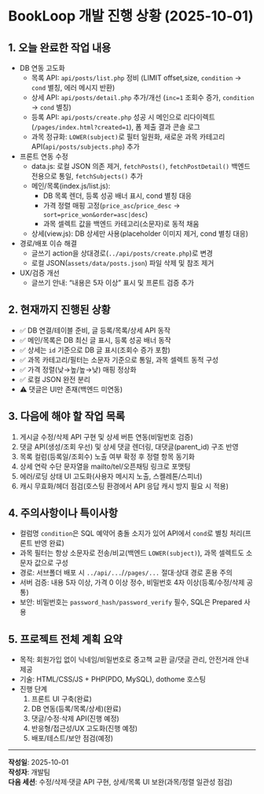 # BookLoop 개발 진행 상황 (2025-10-01)

## 1. 오늘 완료한 작업 내용
- DB 연동 고도화
  - 목록 API: `api/posts/list.php` 정비 (LIMIT offset,size, `condition` → `cond` 별칭, 에러 메시지 반환)
  - 상세 API: `api/posts/detail.php` 추가/개선 (`inc=1` 조회수 증가, `condition` → `cond` 별칭)
  - 등록 API: `api/posts/create.php` 성공 시 메인으로 리다이렉트(`/pages/index.html?created=1`), 폼 제출 결과 콘솔 로그
  - 과목 정규화: `LOWER(subject)`로 필터 일원화, 새로운 과목 카테고리 API(`api/posts/subjects.php`) 추가
- 프론트 연동 수정
  - data.js: 로컬 JSON 의존 제거, `fetchPosts()`, `fetchPostDetail()` 백엔드 전용으로 통일, `fetchSubjects()` 추가
  - 메인/목록(index.js/list.js):
    - DB 목록 렌더, 등록 성공 배너 표시, cond 별칭 대응
    - 가격 정렬 매핑 고정(`price_asc`/`price_desc` → `sort=price_won&order=asc|desc`)
    - 과목 셀렉트 값을 백엔드 카테고리(소문자)로 동적 채움
  - 상세(view.js): DB 상세만 사용(placeholder 이미지 제거, cond 별칭 대응)
- 경로/배포 이슈 해결
  - 글쓰기 action을 상대경로(`../api/posts/create.php`)로 변경
  - 로컬 JSON(`assets/data/posts.json`) 파일 삭제 및 참조 제거
- UX/검증 개선
  - 글쓰기 안내: “내용은 5자 이상” 표시 및 프론트 검증 추가

## 2. 현재까지 진행된 상황
- ✅ DB 연결/테이블 준비, 글 등록/목록/상세 API 동작
- ✅ 메인/목록은 DB 최신 글 표시, 등록 성공 배너 동작
- ✅ 상세는 `id` 기준으로 DB 글 표시(조회수 증가 포함)
- ✅ 과목 카테고리/필터는 소문자 기준으로 통일, 과목 셀렉트 동적 구성
- ✅ 가격 정렬(낮→높/높→낮) 매핑 정상화
- ✅ 로컬 JSON 완전 분리
- ⚠️ 댓글은 UI만 존재(백엔드 미연동)

## 3. 다음에 해야 할 작업 목록
1) 게시글 수정/삭제 API 구현 및 상세 버튼 연동(비밀번호 검증)
2) 댓글 API(생성/조회 우선) 및 상세 댓글 렌더링, 대댓글(parent_id) 구조 반영
3) 목록 컬럼(등록일/조회수) 노출 여부 확정 후 정렬 항목 동기화
4) 상세 연락 수단 문자열을 mailto/tel/오픈채팅 링크로 포맷팅
5) 에러/로딩 상태 UI 고도화(사용자 메시지 노출, 스켈레톤/스피너)
6) 캐시 무효화/헤더 점검(호스팅 환경에서 API 응답 캐시 방지 필요 시 적용)

## 4. 주의사항이나 특이사항
- 컬럼명 `condition`은 SQL 예약어 충돌 소지가 있어 API에서 `cond`로 별칭 처리(프론트 반영 완료)
- 과목 필터는 항상 소문자로 전송/비교(백엔드 `LOWER(subject)`), 과목 셀렉트도 소문자 값으로 구성
- 경로: 서브폴더 배포 시 `../api/...`/`/pages/...` 절대·상대 경로 혼용 주의
- 서버 검증: 내용 5자 이상, 가격 0 이상 정수, 비밀번호 4자 이상(등록/수정/삭제 공통)
- 보안: 비밀번호는 `password_hash/password_verify` 필수, SQL은 Prepared 사용

## 5. 프로젝트 전체 계획 요약
- 목적: 회원가입 없이 닉네임/비밀번호로 중고책 교환 글/댓글 관리, 안전거래 안내 제공
- 기술: HTML/CSS/JS + PHP(PDO, MySQL), dothome 호스팅
- 진행 단계
  1. 프론트 UI 구축(완료)
  2. DB 연동(등록/목록/상세)(완료)
  3. 댓글/수정·삭제 API(진행 예정)
  4. 반응형/접근성/UX 고도화(진행 예정)
  5. 배포/테스트/보안 점검(예정)

---
**작성일**: 2025-10-01  
**작성자**: 개발팀  
**다음 세션**: 수정/삭제·댓글 API 구현, 상세/목록 UI 보완(과목/정렬 일관성 점검)
